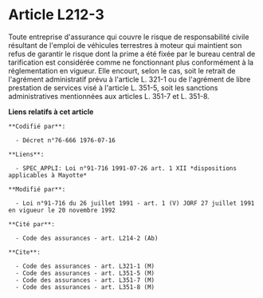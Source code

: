 # Article L212-3

Toute entreprise d'assurance qui couvre le risque de responsabilité civile résultant de l'emploi de véhicules terrestres à
moteur qui maintient son refus de garantir le risque dont la prime a été fixée par le bureau central de tarification est
considérée comme ne fonctionnant plus conformément à la réglementation en vigueur. Elle encourt, selon le cas, soit le
retrait de l'agrément administratif prévu à l'article L. 321-1 ou de l'agrément de libre prestation de services visé à
l'article L. 351-5, soit les sanctions administratives mentionnées aux articles L. 351-7 et L. 351-8.

**Liens relatifs à cet article**

	**Codifié par**:

	  - Décret n°76-666 1976-07-16

	**Liens**:

	  - SPEC_APPLI: Loi n°91-716 1991-07-26 art. 1 XII *dispositions applicables à Mayotte*

	**Modifié par**:

	  - Loi n°91-716 du 26 juillet 1991 - art. 1 (V) JORF 27 juillet 1991 en vigueur le 20 novembre 1992

	**Cité par**:

	  - Code des assurances - art. L214-2 (Ab)

	**Cite**:

	  - Code des assurances - art. L321-1 (M)
	  - Code des assurances - art. L351-5 (M)
	  - Code des assurances - art. L351-7 (M)
	  - Code des assurances - art. L351-8 (M)
